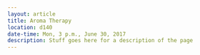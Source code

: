 ```yaml
---
layout: article
title: Aroma Therapy
location: d140
date-time: Mon, 3 p.m., June 30, 2017
description: Stuff goes here for a description of the page
---
```

